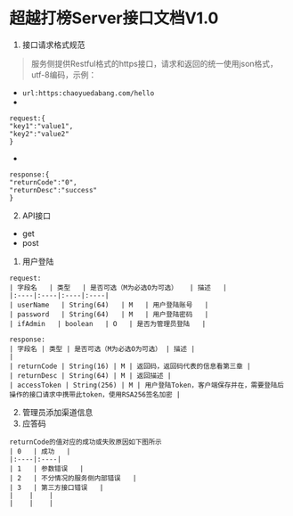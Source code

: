# 超越打榜Server接口文档V1.0
1. 接口请求格式规范

> 服务侧提供Restful格式的https接口，请求和返回的统一使用json格式，utf-8编码，示例：
* `url:https:chaoyuedabang.com/hello`
* 
```
request:{
"key1":"value1",
"key2":"value2"
}
```
* 
```
response:{
"returnCode":"0",
"returnDesc":"success"
}
```
2. API接口
* get
* post
1. 用户登陆
```
request:
| 字段名   | 类型   | 是否可选（M为必选O为可选）   | 描述   | 
|:----|:----|:----|:----|
| userName   | String(64)   | M   | 用户登陆账号   | 
| password   | String(64)   | M   | 用户登陆密码   | 
| ifAdmin   | boolean   | O   | 是否为管理员登陆   | 

response:
| 字段名 | 类型 | 是否可选（M为必选O为可选） | 描述 | 
|
| returnCode | String(16) | M | 返回码，返回码代表的信息看第三章 | 
| returnDesc | String(64) | M | 返回描述 | 
| accessToken | String(256) | M | 用户登陆Token，客户端保存并在，需要登陆后操作的接口请求中携带此token，使用RSA256签名加密 | 
```

2. 管理员添加渠道信息
3. 应答码
```
returnCode的值对应的成功或失败原因如下图所示
| 0   | 成功   | 
|:----|:----|
| 1   | 参数错误   | 
| 2   | 不分情况的服务侧内部错误   | 
| 3   | 第三方接口错误   | 
|    |    | 
|    |    | 
```

